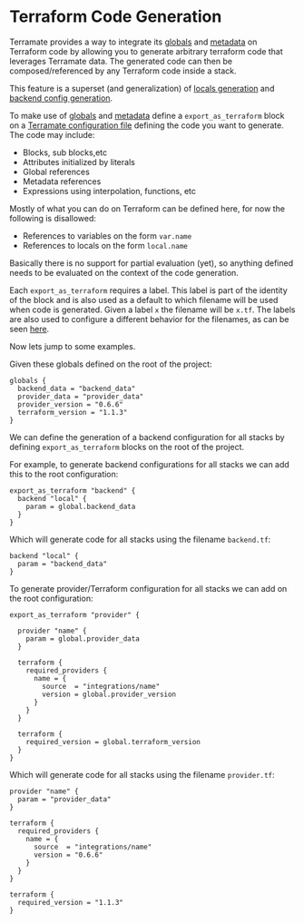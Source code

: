 # Terraform Code Generation

Terramate provides a way to integrate its [globals](globals.md) and
[metadata](metadata.md) on Terraform code by allowing you to generate
arbitrary terraform code that leverages Terramate data.
The generated code can then be composed/referenced by any Terraform code
inside a stack.

This feature is a superset (and generalization) of 
[locals generation](locals-generation.md) and
[backend config generation](backend-config.md).

To make use of [globals](globals.md) and [metadata](metadata.md) define
a `export_as_terraform` block on a [Terramate configuration file](config.md)
defining the code you want to generate. The code may include:

* Blocks, sub blocks,etc 
* Attributes initialized by literals
* Global references
* Metadata references
* Expressions using interpolation, functions, etc

Mostly of what you can do on Terraform can be defined here, for now the
following is disallowed:

* References to variables on the form `var.name`
* References to locals on the form `local.name`

Basically there is no support for partial evaluation (yet), so anything defined
needs to be evaluated on the context of the code generation.

Each `export_as_terraform` requires a label. This label is part of the identity
of the block and is also used as a default to which filename will be used when
code is generated. Given a label `x` the filename will be `x.tf`. The labels are
also used to configure a different behavior for the filenames, as can be seen
[here](todo-docs-for-config).

Now lets jump to some examples.

Given these globals defined on the root of the project:

```hcl
globals {
  backend_data = "backend_data"
  provider_data = "provider_data"
  provider_version = "0.6.6"
  terraform_version = "1.1.3"
}
```

We can define the generation of a backend configuration for all
stacks by defining `export_as_terraform` blocks on the root
of the project.

For example, to generate backend configurations for
all stacks we can add this to the root configuration:

```hcl
export_as_terraform "backend" {
  backend "local" {
    param = global.backend_data
  }
}
```

Which will generate code for all stacks using the filename `backend.tf`:

```hcl
backend "local" {
  param = "backend_data"
}
```

To generate provider/Terraform configuration for all stacks we can add
on the root configuration:

```hcl
export_as_terraform "provider" {

  provider "name" {
    param = global.provider_data
  }

  terraform {
    required_providers {
      name = {
        source  = "integrations/name"
        version = global.provider_version
      }
    }
  }

  terraform {
    required_version = global.terraform_version
  }
}
```

Which will generate code for all stacks using the filename `provider.tf`:

```hcl
provider "name" {
  param = "provider_data"
}

terraform {
  required_providers {
    name = {
      source  = "integrations/name"
      version = "0.6.6"
    }
  }
}

terraform {
  required_version = "1.1.3"
}
```
